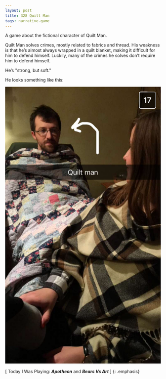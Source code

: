 ```yaml
---
layout: post
title: 328 Quilt Man
tags: narrative-game
---
```

A game about the fictional character of Quilt Man.

Quilt Man solves crimes, mostly related to fabrics and thread.  His weakness is that he’s almost always wrapped in a quilt blanket, making it difficult for him to defend himself.  Luckily, many of the crimes he solves don’t require him to defend himself.

He’s "strong, but soft."

He looks something like this:

![QuiltMan](/img/games/328_Quilt_Man.png "QuiltMan")

[ Today I Was Playing: ***Apotheon*** and ***Bears Vs Art*** ]
{: .emphasis}